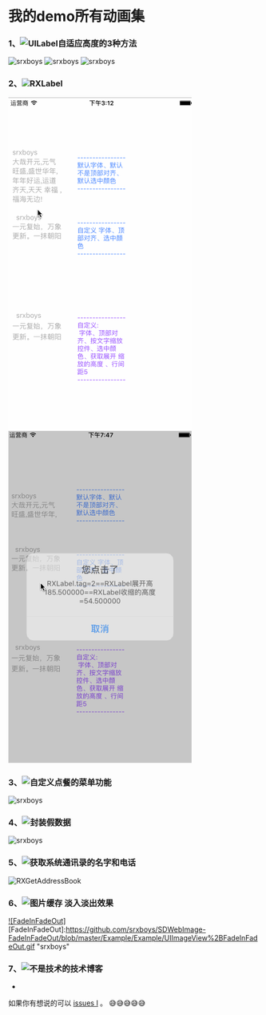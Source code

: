 # 我的demo所有动画集

### 1、![UILabel自适应高度的3种方法](https://github.com/srxboys/RXExtenstion/blob/master/srxboys/label/srxboys_UILabel1.gif)
![srxboys](https://github.com/srxboys/RXExtenstion/blob/master/srxboys/label/srxboys_UILabel1.gif)
![srxboys](https://github.com/srxboys/RXExtenstion/blob/master/srxboys/label/srxboys_UILabel2.gif)
![srxboys](https://github.com/srxboys/RXExtenstion/blob/master/srxboys/label/srxboys_UILabel3.gif)

### 2、![RXLabel](https://github.com/srxboys/RXLabel)
![srxboys](https://github.com/srxboys/RXLabel/blob/master/RXLabel.gif) 
![srxboys](https://github.com/srxboys/RXLabel/blob/master/RXLabel_2.gif)

### 3、![自定义点餐的菜单功能](https://github.com/srxboys/RXExtenstion)
![srxboys](https://github.com/srxboys/RXExtenstion/blob/master/srxboys/Menu/srxboys_Menu.gif)


### 4、![封装假数据](https://github.com/srxboys/RXExtenstion)
![srxboys](https://github.com/srxboys/RXExtenstion/blob/master/srxboys/falseData/srxboys_falseData.gif)

### 5、![获取系统通讯录的名字和电话](https://github.com/srxboys/RXGetAddressBook)
![RXGetAddressBook](https://github.com/srxboys/RXGetAddressBook/blob/master/srxboys_RXGetAddressBook.gif) 

### 6、![图片缓存 淡入淡出效果](https://github.com/srxboys/SDWebImage-FadeInFadeOut)
[![FadeInFadeOut]](https://github.com/srxboys)  
[FadeInFadeOut]:https://github.com/srxboys/SDWebImage-FadeInFadeOut/blob/master/Example/Example/UIImageView%2BFadeInFadeOut.gif  "srxboys" 

### 7、![不是技术的技术博客](https://weibo.com/srxboys)
-

如果你有想说的可以 [issues I](https://github.com/srxboys/RXExtenstion/issues) 。
:sweat_smile::sweat_smile::sweat_smile::sweat_smile::sweat_smile:
